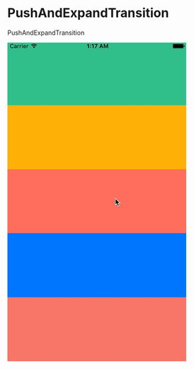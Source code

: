 # PushAndExpandTransition
PushAndExpandTransition

![alt tag](https://raw.githubusercontent.com/bonan999/PushAndExpandTransition/master/PushAndExpandTransition.gif)
